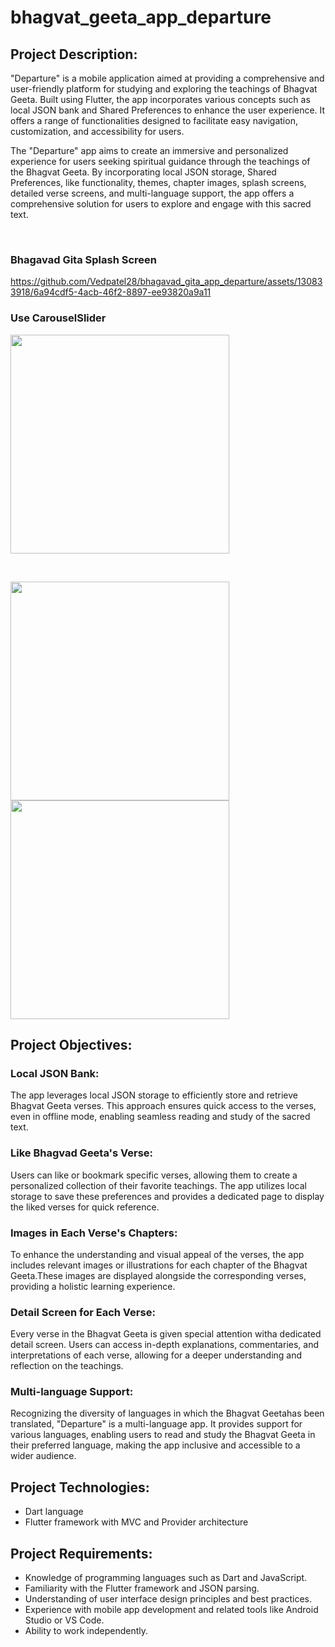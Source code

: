 # bhagvat_geeta_app_departure

## Project Description:
"Departure" is a mobile application aimed at providing a comprehensive and user-friendly
platform for studying and exploring the teachings of Bhagvat Geeta. Built using Flutter, the app
incorporates various concepts such as local JSON bank and Shared Preferences to enhance the
user experience. It offers a range of functionalities designed to facilitate easy navigation,
customization, and accessibility for users.

The "Departure" app aims to create an immersive and personalized experience for users seeking
spiritual guidance through the teachings of the Bhagvat Geeta. By incorporating local JSON
storage, Shared Preferences, like functionality, themes, chapter images, splash screens, detailed
verse screens, and multi-language support, the app offers a comprehensive solution for users to
explore and engage with this sacred text.

<br>

### Bhagavad Gita Splash Screen

https://github.com/Vedpatel28/bhagavad_gita_app_departure/assets/130833918/6a94cdf5-4acb-46f2-8897-ee93820a9a11

### Use CarouselSlider
<img src = "https://github.com/Vedpatel28/bhagavad_gita_app_departure/assets/130833918/b072d855-f115-4443-bfd0-362698e85079" height = "350"></img>

<br>

<img src = "https://github.com/Vedpatel28/bhagavad_gita_app_departure/assets/130833918/03d36331-c764-4dcc-9e0d-95f2b88d4702" height = "350"></img>
<img src = "https://github.com/Vedpatel28/bhagavad_gita_app_departure/assets/130833918/9d8a5ee8-b055-4b8e-9a62-9c53d2040dfc" height = "350"></img>

## Project Objectives:

### Local JSON Bank: 
The app leverages local JSON storage to efficiently store and retrieve
Bhagvat Geeta verses. This approach ensures quick access to the verses, even in offline mode,
enabling seamless reading and study of the sacred text.

### Like Bhagvad Geeta's Verse: 
Users can like or bookmark specific verses, allowing them to
create a personalized collection of their favorite teachings. The app utilizes local storage to save
these preferences and provides a dedicated page to display the liked verses for quick reference.

### Images in Each Verse's Chapters: 
To enhance the understanding and visual appeal of the
verses, the app includes relevant images or illustrations for each chapter of the Bhagvat Geeta.These images are displayed alongside the corresponding verses, providing a holistic learning experience.

### Detail Screen for Each Verse: 
Every verse in the Bhagvat Geeta is given special attention witha dedicated detail screen. Users can access in-depth explanations, commentaries, and
interpretations of each verse, allowing for a deeper understanding and reflection on the teachings.

### Multi-language Support: 
Recognizing the diversity of languages in which the Bhagvat Geetahas been translated, "Departure" is a multi-language app. It provides support for various
languages, enabling users to read and study the Bhagvat Geeta in their preferred language, making the app inclusive and accessible to a wider audience.

## Project Technologies:
- Dart language
- Flutter framework with MVC and Provider architecture

## Project Requirements:
- Knowledge of programming languages such as Dart and JavaScript.
- Familiarity with the Flutter framework and JSON parsing.
- Understanding of user interface design principles and best practices.
- Experience with mobile app development and related tools like Android Studio or VS Code.
- Ability to work independently.
